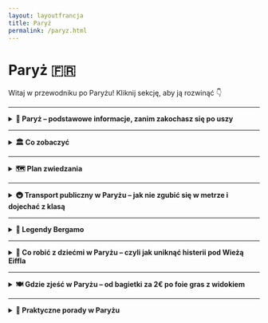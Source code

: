 ```yaml
---
layout: layoutfrancja
title: Paryż
permalink: /paryz.html
---
```


# Paryż 🇫🇷

Witaj w przewodniku po Paryżu! Kliknij sekcję, aby ją rozwinąć 👇

---

<details>
  <summary><strong>🗼 Paryż – podstawowe informacje, zanim zakochasz się po uszy</strong></summary>

  <p><strong>Paryż</strong> to nie tylko wieża Eiffla i croissanty. To stan umysłu. Miejsce, gdzie każdy kąt wygląda jak kadr z filmu, a każda bagietka smakuje jak nagroda za przetrwanie lotu tanimi liniami.</p>

  <p>To stolica Francji, miasto świateł, sztuki, miłości, no i korków. Leży nad Sekwaną, liczy ponad 2 miliony mieszkańców i ma więcej muzeów niż ty zdjęć z wakacji. Kultura wylewa się z każdego zaułka, a kalorie – z każdego rogalika.</p>

  <h4>✨ Dlaczego warto pojechać?</h4>
  <ul>
    <li>Bo chcesz w końcu zobaczyć Mona Lisę, a nie tylko memy z jej twarzą.</li>
    <li>Bo spacer po Montmartre o zachodzie słońca naprawdę działa lepiej niż aplikacje randkowe.</li>
    <li>Bo fontanny, pałace, ogrody i wino za 3 euro to połączenie nie do odrzucenia.</li>
    <li>Bo to jedno z niewielu miejsc, gdzie możesz wyglądać jak turysta i jak artysta jednocześnie – w tym samym kapeluszu.</li>
  </ul>

  <h4>✈️ Lotniska i jak się dostać do centrum</h4>

  <p><strong>📍Paryż ma trzy lotniska:</strong></p>
  <ul>
    <li><strong>Charles de Gaulle (CDG)</strong> – największe, często chaotyczne, ale dobrze skomunikowane.</li>
    <li><strong>Orly (ORY)</strong> – mniejsze, bardziej kompaktowe, idealne przy locie z tanimi liniami.</li>
    <li><strong>Beauvais (BVA)</strong> – technicznie „Paryż”, praktycznie: pół godziny od Belgii 😉. Obsługuje głównie Ryanaira.</li>
  </ul>

  <h4>🚇 Jak dojechać z lotniska do centrum?</h4>
  <ul>
    <li><strong>Z CDG:</strong> RER B (kolej podmiejska) – ok. 35 minut do centrum. Koszt: ok. 11,80 €. Szybko, wygodnie, z odrobiną paryskiego znużenia.</li>
    <li><strong>Z ORY:</strong> OrlyBus do Denfert-Rochereau lub tramwaj T7 + metro. Koszt: ok. 9–12 €. Nieco kombinowania, ale działa.</li>
    <li><strong>Z BVA:</strong> Shuttle bus do Porte Maillot – trwa 1h15 min, kosztuje ok. 16–17 € w jedną stronę. W gratisie: szansa na mały jetlag i poznanie innych zagubionych dusz.</li>
  </ul>

  <p><em>Paryż nie jest najtańszy, ale też nie musi być. Jest za to piękny, różnorodny i nie do podrobienia – a w dodatku całkiem dobrze działa tu metro, więc nawet wieża Eiffla z Montmartre’em mogą być „po drodze”.</em></p>
</details>

---

<details>
  <summary><strong>🏛️ Co zobaczyć</strong></summary>
 
   <details>
  <summary><strong>🗼 Wieża Eiffla – czyli żelazna dama wśród atrakcji</strong></summary>
  <p><strong>Współrzędne:</strong> <em>48.8584° N, 2.2945° E</em></p>
  <p>Jest jak croissant z Lidla vs. ten z francuskiej piekarni – niby to samo, ale jak się zobaczy na żywo, to zapiera dech. Ma 330 metrów wysokości, wygląda jak kratownica, ale przez ponad 40 lat była najwyższą budowlą świata.</p>
  <p>Możesz wjechać windą (od 11 € do 28 €, w zależności od piętra i wieku) albo wspiąć się po schodach – wtedy uznasz, że francuskie wino to dobre cardio. Widok? Kosmos. Kolejki? Czasem też.</p>
  <p><strong>Tip:</strong> Najlepsze zdjęcia zrobisz z placu Trocadéro albo z mostu Bir-Hakeim – i bez tłumu selfie-sticków.</p>
</details>

<details>
  <summary><strong>🖼️ Luwr – dom Mony Lisy i miliona selfie</strong></summary>
  <p><strong>Współrzędne:</strong> <em>48.8606° N, 2.3376° E</em></p>
  <p>Największe muzeum sztuki na świecie. Tak, większe niż Twoje postanowienie, że "tym razem obejrzę wszystko". Nie obejrzysz. Ale to nic – wystarczy Mona Lisa, Wenus z Milo, Nike z Samotraki i spacer pod szklanymi sufitami.</p>
  <p>Bilety: ok. 17 € online (warto kupić z wyprzedzeniem). Wnętrze to labirynt, ale oznaczenia są dobre – a zgubienie się między Rembrandtem a mumiami egipskimi to wręcz przywilej.</p>
  <p><strong>Pro tip:</strong> Wtorki zamknięte. Czwartki otwarte do 21:45 – idealne na nocną randkę ze sztuką.</p>
</details>

<details>
  <summary><strong>⛪ Katedra Notre-Dame – ogień, duchowość i Quasimodo</strong></summary>
  <p><strong>Współrzędne:</strong> <em>48.8530° N, 2.3499° E</em></p>
  <p>Choć wciąż trwa odbudowa po pożarze z 2019 roku, fasada nadal robi ogromne wrażenie. Styl gotycki, rozety wielkości mieszkania i duch Wiktora Hugo unoszący się w powietrzu.</p>
  <p>Wnętrze póki co niedostępne (stan na 2025), ale i tak warto podjechać, przejść się wokół, zrobić zdjęcie z Sekwaną i wyobrazić sobie dzwonnika z książki.</p>
  <p><strong>Tip:</strong> Zaraz obok znajduje się <strong>Punkt Zero</strong> – symboliczny środek Paryża. Legenda mówi, że kto na nim stanie, ten kiedyś wróci. Albo przynajmniej będzie musiał tu jeszcze raz coś zgubić.</p>
</details>

<details>
  <summary><strong>🎨 Montmartre i bazylika Sacré-Cœur – artyści, schody i widoki</strong></summary>
  <p><strong>Współrzędne:</strong> <em>48.8867° N, 2.3431° E</em></p>
  <p>Montmartre to dawna dzielnica bohemy: Picasso, Toulouse-Lautrec, a dziś – uliczni malarze, pamiątki i kręcone uliczki z duszą. Na szczycie czeka śnieżnobiała bazylika Sacré-Cœur, wyglądająca trochę jak tort weselny, ale za to z najlepszym widokiem na Paryż.</p>
  <p>Wstęp do bazyliki – darmowy, ale wejście na kopułę to 7 € i 300+ schodów. Uwaga na kieszonkowców i naciągaczy z bransoletkami!</p>
  <p><strong>Pro tip:</strong> Najlepszy klimat złapiesz wcześnie rano lub późnym wieczorem, gdy turyści śpią lub czekają na metro.</p>
</details>

<details>
  <summary><strong>🌳 Ogród Luksemburski – klasyczna sielanka z krzesełkiem</strong></summary>
  <p><strong>Współrzędne:</strong> <em>48.8462° N, 2.3372° E</em></p>
  <p>Francuski styl ogrodu spotyka paryski relaks. Studenci, poeci, emeryci i zakochani – wszyscy spotykają się wśród fontann, rzeźb i perfekcyjnie przyciętych żywopłotów.</p>
  <p>Weź kawę, usiądź na zielonym krześle (wolno!) i przez godzinę udawaj, że czytasz „Egzystencjalizm to humanizm”. Idealne miejsce na reset i karmienie kaczuszek.</p>
  <p><strong>Tip:</strong> W weekendy często grają muzycy – i to tacy bez autotune'a. Sprawdź!</p>
</details>

<details>
  <summary><strong>🧱 Łuk Triumfalny – Napoleon miał rozmach</strong></summary>
  <p><strong>Współrzędne:</strong> <em>48.8738° N, 2.2950° E</em></p>
  <p>Symbol zwycięstwa, megalomanii i najtrudniejszego ronda świata. Powstał z rozkazu Napoleona, żeby uczcić jego armie – i trochę siebie też. Ma 50 metrów wysokości i świetny taras widokowy, z którego Paryż wygląda jak geometryczna układanka.</p>
  <p>Wstęp na górę: ok. 13 €. Wjazd windą lub (dla śmiałków) schodami. Pod spodem płonie Wieczny Płomień ku czci Nieznanego Żołnierza – idealny moment na chwilę zadumy między selfie.</p>
  <p><strong>Tip:</strong> Nie próbuj przebiegać przez rondo. Serio. Użyj podziemnego przejścia!</p>
</details>

<details>
  <summary><strong>📚 Dzielnica Łacińska – studencki klimat z kawą w tle</strong></summary>
  <p><strong>Współrzędne:</strong> <em>48.8494° N, 2.3458° E</em></p>
  <p>Kiedyś centrum intelektualne Europy, dziś raj dla bohemy, studentów i łowców tanich crêpes. Spaceruj po wąskich uliczkach, zrób przerwę w kawiarni z duszą i wpadnij do legendarnej księgarni Shakespeare & Company.</p>
  <p>Znajdziesz tu też Sorbonę, Ogród Luksemburski (jeśli jeszcze nie byłeś) i masę knajpek, gdzie za 12 € zjesz coś, co wygląda jak danie z Michelin – przynajmniej na Instagramie.</p>
  <p><strong>Tip:</strong> Wieczorami bywa tłoczno, ale magicznie. I nie bój się zbłądzić – tutaj każda uliczka to mini-przygoda.</p>
</details>

<details>
  <summary><strong>🎨 Musée d'Orsay – impresjonizm na sterydach</strong></summary>
  <p><strong>Współrzędne:</strong> <em>48.8599° N, 2.3266° E</em></p>
  <p>Jeśli Luwr to szef wszystkich szefów, d'Orsay to jego bardziej zrelaksowany brat artysta. Mieści się w starej stacji kolejowej i wygląda jak filmowy plan. W środku: Van Gogh, Monet, Renoir, Degas, Gauguin… aż kręci się w głowie.</p>
  <p>Wstęp: 16 € (online), pierwsza niedziela miesiąca – za darmo! A widok z wielkiego zegara na Montmartre? Bezcenny.</p>
  <p><strong>Pro tip:</strong> Idealne muzeum, jeśli masz dość tłumów Luwru, ale nadal chcesz pokazać, że masz gust.</p>
</details>

<details>
  <summary><strong>🪦 Cmentarz Père-Lachaise – śmierć nigdy nie była tak stylowa</strong></summary>
  <p><strong>Współrzędne:</strong> <em>48.8614° N, 2.3933° E</em></p>
  <p>Tak, to cmentarz. Ale nie byle jaki. Tu spoczywają m.in. Chopin, Jim Morrison, Édith Piaf, Oscar Wilde (jego grób to całe widowisko). Nagrobki jak z filmów Tima Burtona, cicha zaduma i zaskakująco romantyczny klimat.</p>
  <p>Wstęp: darmowy. Mapa – obowiązkowa (albo dobra bateria i Google Maps). Idealne miejsce na spacer z refleksją i gotycką nutą.</p>
  <p><strong>Tip:</strong> Nie całuj grobu Wilde’a – naprawdę. Postaw kwiatka albo zrób mema. XXI wiek.</p>
</details>

<details>
  <summary><strong>🚤 Kanał Saint-Martin – hipsteriada nad wodą</strong></summary>
  <p><strong>Współrzędne:</strong> <em>48.8710° N, 2.3645° E</em></p>
  <p>Jeśli chcesz zobaczyć Paryż poza pocztówką – oto on. Miejscowi piknikują tu nad wodą, popijają wino (w kartonie, ale z klasą) i grają na gitarze. Mostki, śluzy, graffiti i zero wieży Eiffla – czyli to, czego nie pokazuje się turystom z autokaru.</p>
  <p>Latem panuje tu vibe berlińskiej dzielnicy Kreuzberg, zimą: trochę mniej ludzi, ale klimat nadal boho.</p>
  <p><strong>Tip:</strong> Świetne miejsce na tanie śniadanie „na trawie” lub wieczorny chill bez zadęcia.</p>
</details>

<details>
  <summary><strong🏛️> Panteon – świątynia francuskiej dumy</strong></summary>
  <p><strong>Współrzędne:</strong> <em>48.8462° N, 2.3459° E</em></p>
  <p>Wygląda jak rzymski oryginał, ale to paryski odpowiednik miejsca, gdzie chowa się słynnych Francuzów. Leżą tu m.in. Voltaire, Rousseau, Victor Hugo, Marie Curie, a nawet Alexandre Dumas – same literacko-naukowe tuzy.</p>
  <p>W środku zobaczysz monumentalne malowidła, kryptę i… ogromne wahadło Foucaulta, które udowadnia, że Ziemia się kręci. (Zawsze warto to potwierdzić, zwłaszcza po winie).</p>
  <p><strong>Wstęp:</strong> 13 € (albo darmowy pierwszy niedzielny w miesiącu, jak zawsze).</p>
</details>

<details>
  <summary><strong>🏝️ Wyspa św. Ludwika – romantyzm na kamieniu</strong></summary>
  <p><strong>Współrzędne:</strong> <em>48.8513° N, 2.3572° E</em></p>
  <p>Mniejsza siostra Wyspy Cité, ale za to bardziej kameralna i z klasą. Idealna na spacer bez tłumów i lodowe szaleństwo w kultowej lodziarni Berthillon (serio, te sorbety mają własnych fanów).</p>
  <p>Stare kamienice, brukowane uliczki, małe galerie i wrażenie, że nagle jesteś w innym stuleciu. Zero Wieży Eiffla, ale za to 100% klimatu.</p>
  <p><strong>Tip:</strong> Weź kawę na wynos i znajdź miejsce z widokiem na Sekwanę. Zazdrość przechodniów gwarantowana.</p>
</details>

<details>
  <summary><strong>⚔️ Pałac Inwalidów – marmur, wojna i Napoleon</strong></summary>
  <p><strong>Współrzędne:</strong> <em>48.8566° N, 2.3126° E</em></p>
  <p>Kiedyś szpital dla weteranów, dziś skarbnica militariów i mauzoleum Napoleona. Jego sarkofag to wielki czerwony monument, który mówi: "Zobaczcie, jak bardzo mnie trzeba było uczcić".</p>
  <p>Muzeum Wojska ma wszystko – od średniowiecznych mieczy po rakiety (takie, co kiedyś leciały, nie odpalane w Fortnite). Dla fanów historii – raj.</p>
  <p><strong>Wstęp:</strong> ok. 15 €. Ulgowy dla fanów Imperium.</p>
</details>

<details>
  <summary><strong>🌀 Centre Pompidou – sztuka nowoczesna i rury na wierzchu</strong></summary>
  <p><strong>Współrzędne:</strong> <em>48.8606° N, 2.3522° E</em></p>
  <p>Wygląda jak fabryka – i to specjalnie. Rury, windy, instalacje – wszystko na zewnątrz. W środku? Jedna z najlepszych kolekcji sztuki nowoczesnej w Europie: Kandinsky, Duchamp, Picasso, i wielu "niezrozumiałych, ale ważnych".</p>
  <p>Na dachu: panoramka na Paryż. W środku: czasem zachwyt, czasem konsternacja, ale zawsze temat do rozmowy.</p>
  <p><strong>Wstęp:</strong> 15 €, ale widok z tarasu jest często wart więcej niż same instalacje (no offense, artyści).</p>
</details>

<details>
  <summary><strong>💃 Moulin Rouge – kabaret, pióra i czerwony wiatrak</strong></summary>
  <p><strong>Współrzędne:</strong> <em>48.8841° N, 2.3325° E</em></p>
  <p>Ikona Montmartre’u i całej paryskiej nocy. Tu narodził się kankan i tu co wieczór występują panie (i panowie) w piórach, cekinach i zerowym poziomie wstydu. Bilety kosztują tyle, co weekend w hostelu – ale show to czysta rozrywka z nutą retro luksusu.</p>
  <p>Nie musisz wchodzić – sam czerwony wiatrak to świetna fototapeta z epoki absurdu i kabaretu.</p>
  <p><strong>Tip:</strong> W okolicy trochę „dorosłych” lokali – nie zgub się, jeśli szukasz crêpes, a trafisz na peep-show.</p>
</details>

<details>
  <summary><strong>🌳 Pola Elizejskie – najdroższy spacer świata</strong></summary>
  <p><strong>Współrzędne:</strong> <em>48.8688° N, 2.3075° E</em></p>
  <p>Od Łuku Triumfalnego po Plac Zgody – 2 km elegancji, sklepów, luksusu i turystów z selfie-stickami. Możesz tu kupić garnitur za 5000 € albo frytki za 12 €. Twoja decyzja.</p>
  <p>Najlepiej odwiedzić wieczorem, kiedy wszystko świeci jak choinka na sterydach. Mimo komercji – coś w tym deptaku jest magicznego.</p>
  <p><strong>Tip:</strong> Nie wchodź do McDonald's. Tak, nawet jeśli ma pozłacane logo.</p>
</details>
   
<details>
  <summary><strong>🕵️ Sekretne miejsca Paryża</strong></summary>
<details>
  <summary><strong>🌈 Rue Crémieux – najbardziej instagramowa ulica Paryża</strong></summary>
  <p><strong>Współrzędne:</strong> <em>48.8474° N, 2.3708° E</em></p>
  <p>Kolorowe fasady, pastelowe drzwi, doniczki i zero samochodów. Ulica wygląda jak Notting Hill po francusku – i niestety wiedzą o tym wszyscy influencerzy w promieniu 300 km.</p>
  <p>Mieszkańcy mają już dość zdjęć i proszą o ciszę, więc selfie zrób szybko – i z szacunkiem.</p>
  <p><strong>Tip:</strong> Najlepsze światło rano. I nie siadaj ludziom na schodach – to nie plan sesji Vogue.</p>
</details>

<details>
  <summary><strong>🕳️ Kanały i śluzy Canal de l’Ourcq – industrialny romantyzm</strong></summary>
  <p><strong>Współrzędne:</strong> <em>48.8897° N, 2.3845° E</em></p>
  <p>Jeśli Centre Pompidou to sztuka nowoczesna, to te kanały to sztuka życia codziennego. Zero turystów, za to lokalni z winem na kocu, deskorolki, śluzy i mostki jak z filmów Jeuneta.</p>
  <p>Połącz spacer z piknikiem – i zobacz Paryż z zupełnie innej strony. Takiej, która pachnie bagietką i lekkim hipsterstwem.</p>
</details>

<details>
  <summary><strong>⚰️ Cmentarz Montmartre – gotyk z krukiem na ramieniu</strong></summary>
  <p><strong>Współrzędne:</strong> <em>48.8853° N, 2.3284° E</em></p>
  <p>Zapomniany przez turystów, ale pełen nastroju. Leżą tu m.in. Dalida, Stendhal, Alexandre Dumas (junior) i kilku muzyków, których znasz, ale nie wiesz, że tu są.</p>
  <p>Większość nagrobków wygląda jak mini-katedry, a koty snują się jak lokalni przewodnicy. Klimat? Jakby Edgar Allan Poe dostał stypendium w Paryżu.</p>
</details>

<details>
  <summary><strong>🖼️ Passages Couverts – kryte galerie z XIX wieku</strong></summary>
  <p><strong>Współrzędne:</strong> <em>48.8681° N, 2.3417° E</em></p>
  <p>Małe arkady pełne księgarni, antykwariatów, sklepów z dziwacznymi zegarami i kawiarni jak z Belle Époque. Idealne, gdy pada, lub gdy chcesz poczuć się jak bohater Woody’ego Allena bez uciążliwości Allena.</p>
  <p>Najładniejsze: Passage des Panoramas, Passage Jouffroy i Galerie Vivienne. Autentyczny klimat i mniej ludzi niż w Galeries Lafayette.</p>
</details>

<details>
  <summary><strong>🕳️ Musée des Égouts – paryskie kanały od środka</strong></summary>
  <p><strong>Współrzędne:</strong> <em>48.8589° N, 2.3133° E</em></p>
  <p>Tak, dobrze czytasz. To muzeum kanałów. Zejdź pod ziemię i poznaj Paryż od strony, której nie pokazują w katalogach. Trochę śmierdzi, ale za to dowiesz się, jak funkcjonuje miasto od środka.</p>
  <p>Dla fanów techniki, klimatu „Les Misérables” i nietypowych wrażeń. Tylko buty weź solidne.</p>
  <p><strong>Tip:</strong> To też świetna alternatywa na upał – w kanałach zawsze chłodno!</p>
</details>

<details>
  <summary><strong>🌿 Park Buttes-Chaumont – Paryż bez filtra</strong></summary>
  <p><strong>Współrzędne:</strong> <em>48.8809° N, 2.3817° E</em></p>
  <p>Park jak z bajki – pagórki, mosty, wodospady, grota i świątynia Sybilli na wzgórzu. Brzmi jak romantyczna sceneria i dokładnie tak wygląda. Mało turystów, dużo paryżan z jogą i bagietką pod pachą.</p>
  <p>Miejsce idealne na reset, piknik albo popołudniową drzemkę z widokiem na dachy miasta.</p>
</details>

<details>
  <summary><strong>📚 Shakespeare and Company – księgarnia z duszą</strong></summary>
  <p><strong>Współrzędne:</strong> <em>48.8526° N, 2.3470° E</em></p>
  <p>Najbardziej literacka księgarnia Paryża – działa od 1951 r., ale nawiązuje do legendarnego miejsca, gdzie bywali Hemingway i Joyce. Angielskie książki, skrzypiące schody, koty, pianino i… łóżka dla pisarzy. Serio.</p>
  <p>Możesz tu wejść, poczytać, popłakać nad poezją i kupić książkę z pieczątką, która udowodni, że jesteś prawdziwym intelektualistą. Albo przynajmniej bardzo dobrze udajesz.</p>
</details>

<details>
  <summary><strong>🖌️ Rue Dénoyez – mekka street artu</strong></summary>
  <p><strong>Współrzędne:</strong> <em>48.8720° N, 2.3765° E</em></p>
  <p>Ulica w dzielnicy Belleville, którą pokochają fani graffiti, murali i kolorowego chaosu. Co tydzień inne malunki, inne przesłania – trochę polityki, trochę żartu, dużo sprayu.</p>
  <p>W bonusie: lokalne galerie, kawiarnie i klimat "Paryż nie z pocztówki, ale z życia". Idealne miejsce na zdjęcie, które nie wygląda jak klon miliona innych z Trocadéro.</p>
</details>

<details>
  <summary><strong>🧙 Musée de la Magie – muzeum magii i iluzji</strong></summary>
  <p><strong>Współrzędne:</strong> <em>48.8546° N, 2.3579° E</em></p>
  <p>Ukryte w piwnicach Le Marais, to muzeum to raj dla fanów trików, optycznych iluzji i starych automatów magicznych. Zobaczysz tu rekwizyty z epoki Houdiniego i pokaz magii na żywo.</p>
  <p>Dzieci będą zachwycone, dorośli zdziwieni, a niektórzy podejrzliwi ("czy on naprawdę zjadł tę monetę?").</p>
</details>

<details>
  <summary><strong>🍃 Promenade Plantée – zielona trasa na wysokości</strong></summary>
  <p><strong>Współrzędne:</strong> <em>48.8464° N, 2.3853° E</em></p>
  <p>To High Line z Nowego Jorku… zanim to było modne. Zielona promenada biegnąca po dawnych torach kolejowych. Idealna na spacer wśród roślin, kwiatów i widoków na dachy Paryża.</p>
  <p>Cicho, spokojnie i romantycznie – bez tłumów i z bardzo paryskim klimatem. Startuje przy Bastille, a potem sunie ponad ulicami jak tajna ścieżka dla elfów z espresso.</p>
</details>

<details>
  <summary><strong>⛪ Kościół Saint-Étienne-du-Mont – duchowy detour</strong></summary>
  <p><strong>Współrzędne:</strong> <em>48.8448° N, 2.3482° E</em></p>
  <p>Obok Panteonu, ale rzadko odwiedzany – a szkoda. W środku unikalna kamienna galeria (jubé), cudowne witraże i relikwie św. Genowefy, patronki miasta.</p>
  <p>To właśnie tutaj bohater "O północy w Paryżu" siada na schodach i przenosi się w czasie. Możesz spróbować – kto wie, może i Ty spotkasz Hemingwaya?</p>
</details>

<details>
  <summary><strong>⚙️ Musée des Arts et Métiers – technika z duszą</strong></summary>
  <p><strong>Współrzędne:</strong> <em>48.8667° N, 2.3563° E</em></p>
  <p>Zabytkowe wynalazki, stare samochody, globusy, mechanizmy i maszyny, które zmieniły świat. Dla każdego, kto choć raz rozkręcił budzik albo majstrował przy rowerze – to technologiczny raj.</p>
  <p>Największe wow? Samolot wiszący w dawnej kaplicy. Magia inżynierii i estetyki w jednym.</p>
</details>

  

</details>
</details>


---

<details>
  <summary><strong>🗺️ Plan zwiedzania</strong></summary>

  <details>
  <summary><strong>📅 Plan zwiedzania Bergamo – 1 dzień</strong></summary>

  <p><em>Masz tylko jeden dzień? Spokojnie. Bergamo da się pokochać od pierwszego kroku – szczególnie, jeśli krok prowadzi po brukowanych uliczkach Città Alta i kończy się widokiem z górskiej twierdzy.</em></p>

  <h3>🥐 Poranek – klasyka w Città Alta</h3>
  <ul>
    <li><strong>Start: Funicolare z dolnego miasta (Città Bassa)</strong> – pierwszy punkt programu to... kolejka linowa! Wjeżdżasz z gwarnego centrum na wzgórze Città Alta – czyli do serca średniowiecznego Bergamo. Widoki już teraz robią wrażenie.</li>
    <li><strong>Piazza Vecchia</strong> – centralny plac górnego miasta. Tu znajdziesz kawę, croissanta i atmosferę jak z filmu kostiumowego. Po lewej – fontanna Contarinich, po prawej – wieża Torre Civica. W środku? Ty z aparatem i espresso.</li>
    <li><strong>Santa Maria Maggiore & Cappella Colleoni</strong> – barokowo-romańskie arcydzieła. Rzeźby, freski i złoto. Dużo złota. A jeśli trafisz na grę organową – masz szczęście jak w lotto.</li>
  </ul>

  <h3>🏰 Przedpołudnie – widoki, mury i spacer wśród historii</h3>
  <ul>
    <li><strong>Torre del Gombito</strong> – średniowieczna wieża, przy której można złapać lokalną legendę i... schować się przed turystami. Uwaga: czasem otwarta do wspinaczki!</li>
    <li><strong>Spacer wzdłuż murów (Le Mura Veneziane)</strong> – wpisane na listę UNESCO mury obronne, z których roztacza się bajkowa panorama dolnego miasta i Alp. Idealne miejsce na selfie z wiaterkiem we włosach.</li>
    <li><strong>Castello di San Vigilio</strong> – jeśli masz jeszcze siły (i dobre buty), wejdź lub wjedź kolejką na wzgórze. Ruiny zamku, widoki aż po Mediolanie i... odrobina legendy o duchu króla Teodoryka gratis.</li>
  </ul>

  <h3>🍝 Obiad – smakuj lokalnie!</h3>
  <p>
    Bergamo to stolica <strong>casoncelli</strong> – lokalnych pierożków z mięsem, masłem i szałwią. Zatrzymaj się w jednej z restauracji w Città Alta (np. <em>La Tana</em> albo <em>Trattoria Tre Torri</em>) i pozwól sobie na dłuższą przerwę. A po obiedzie – <strong>polenta e osei</strong>, czyli słodki deser, który wygląda jak ptaszek na żółtym cieście.
  </p>

  <h3>🖼️ Popołudnie – sztuka, zakamarki i chill</h3>
  <ul>
    <li><strong>Accademia Carrara</strong> (dla fanów sztuki) – jedno z najlepszych muzeów malarstwa we Włoszech, z dziełami Botticellego, Belliniego i nie tylko.</li>
    <li><strong>Via Colleoni</strong> – główny deptak górnego miasta. Kawiarnie, lodziarnie, małe sklepiki – i dźwięk kroków na kamieniu.</li>
    <li><strong>Mała dygresja: Gelato!</strong> – obowiązkowo spróbuj lodów z <em>La Marianna</em> – to tu podobno powstały lody stracciatella.</li>
  </ul>

  <h3>🌇 Wieczór – Bergamo jak z bajki</h3>
  <ul>
    <li><strong>Kolacja z widokiem</strong> – zarezerwuj stolik w restauracji z tarasem (np. <em>Ristorante Da Mimmo</em>) i delektuj się widokiem Città Bassa przy winie i ostatnim kęsie casoncelli.</li>
    <li><strong>Powrót funicolare</strong> – po zmroku kolejka zjeżdża z górskiego miasta jak wehikuł czasu. Światła miasta poniżej, światło księżyca nad głową. Idealne zakończenie idealnego dnia.</li>
  </ul>

  <p><em>1 dzień w Bergamo? Starczy, by się zakochać. Ale zostawi Cię z myślą: „muszę tu wrócić”.</em></p>
</details>
</details>

---

<details>
  <summary><strong>🚇 Transport publiczny w Paryżu – jak nie zgubić się w metrze i dojechać z klasą</strong></summary>
  <p>Paryż to raj (albo koszmar) komunikacyjny – zależy, czy złapiesz dobrą aplikację i bilet, czy utkniesz między linią 13 a panem grającym na akordeonie.</p>

  <h4><strong>🚉 Metro, RER, autobusy i tramwaje – co, gdzie i jak:</strong></h4>
  <ul>
    <li><strong>Metro (Métro)</strong> – 16 linii, kolory, numery, zawijasy jak spaghetti. Działa szybko i często, ale nie zawsze ma windy (uwaga na wózki!).</li>
    <li><strong>RER (A, B, C, D, E)</strong> – szybsze pociągi, dojeżdżają na przedmieścia i lotniska. Uwaga: bilety muszą pasować do strefy!</li>
    <li><strong>Autobusy</strong> – świetne widoki, ale często korki. Za to można podziwiać miasto z wygodnego siedzenia (o ile znajdziesz wolne).</li>
    <li><strong>Tramwaje</strong> – obrzeża miasta, przydatne, gdy nocujesz „nieco dalej od centrum”. Czyste, nowoczesne, spokojne.</li>
  </ul>

  <h4><strong>🎫 Bilety i karty – nie daj się zaskoczyć</strong></h4>
  <ul>
    <li><strong>Ticket t+</strong> – klasyczny bilet jednorazowy (2,15 €), działa przez 90 minut na metro, RER (w granicach miasta), autobus i tramwaj.</li>
    <li><strong>Carnet (pakiet 10 biletów)</strong> – teraz w wersji elektronicznej na kartę <em>Navigo Easy</em>. Taniej i bez papieru!</li>
    <li><strong>Karta Navigo</strong> – jeśli jesteś w Paryżu na tydzień, karta <strong>Navigo Semaine</strong> to złoto: nielimitowane przejazdy za ~30€ (ważne: tydzień liczony od poniedziałku do niedzieli!).</li>
    <li><strong>Dzieciaki</strong> – do 4. roku życia za darmo, 4–10 lat – zniżki.</li>
  </ul>

  <h4><strong>📱 Aplikacje, które Cię uratują:</strong></h4>
  <ul>
    <li><strong>Bonjour RATP</strong> – oficjalna appka paryskiego transportu. Pokazuje trasy, opóźnienia, planuje dojazdy.</li>
    <li><strong>Citymapper</strong> – najlepszy przyjaciel turysty. Pokazuje każdą możliwą kombinację dojazdu (łącznie z hulajnogą i teleportacją).</li>
    <li><strong>Google Maps</strong> – działa, ale czasem pokazuje zbyt ambitne kombinacje.</li>
  </ul>

  <p><strong>Tip:</strong> Metro działa od ok. 5:30 do 1:15 (piątek i sobota dłużej). RER do lotnisk ma swoje humory – sprawdzaj odjazdy!</p>
  <p><strong>Uwaga:</strong> Zawsze trzymaj bilet aż do końca – kontrola może być niespodziewana i kosztowna (mandat: ~50€).</p>
  <p><strong>Dla odważnych:</strong> Paryskie rowery (Vélib’) i hulajnogi – są wszędzie. Ale ruch uliczny bywa jak z Mad Maxa, więc kask, refleks i silne nerwy wskazane.</p>

<h4><strong>✈️ Jak dostać się z lotniska do centrum Paryża – bez bankructwa i łez</strong></h4>
  
  <h4><strong>🛫 Lotnisko Charles de Gaulle (CDG) – największy kolos</strong></h4>
  <ul>
    <li><strong>🚆 RER B</strong> – najszybsza i najtańsza opcja: ok. 35 min do centrum (Gare du Nord, Châtelet). Cena: 11,80 €. Uwaga na kieszonkowców i czasem brudne wagony.</li>
    <li><strong>🚌 RoissyBus</strong> – jedzie do Opéra, wygodny, klimatyzowany. Cena: ok. 16,50 €, czas: 60–75 min.</li>
    <li><strong>🚖 Taksówka</strong> – oficjalna, ryczałtowa cena: 56 € do Lewego Brzegu, 53 € do Prawego Brzegu. Pamiętaj: tylko z postoju, nie daj się złapać „panu z bagażnikiem”!</li>
  </ul>

  <h4><strong>🛫 Lotnisko Orly (ORY) – mniejsze, ale też konkretne</strong></h4>
  <ul>
    <li><strong>🚆 Orlyval + RER B</strong> – szybka kolejka do stacji Antony, dalej RER B do centrum. Cena łączna: ok. 12,10 €.</li>
    <li><strong>🚌 OrlyBus</strong> – dojeżdża do Denfert-Rochereau (metro 4 i 6). Czas: 30–40 min, cena: ok. 11 €.</li>
    <li><strong>🚖 Taksówka</strong> – 37 € (Lewy Brzeg), 32 € (Prawy Brzeg). Jak wyżej – tylko z oficjalnego postoju.</li>
  </ul>

  <h4><strong>🛬 Lotnisko Beauvais (BVA) – czyli „niby Paryż”, ale 85 km dalej</strong></h4>
  <ul>
    <li><strong>🚌 Shuttle bus Beauvais – Porte Maillot</strong> – jedyna sensowna opcja. Cena: 18,90 € (online), 20,90 € (na miejscu), czas: ok. 1h 15 min. Potem metro 1 i dalej.</li>
    <li><strong>🚖 Taksówka?</strong> – tylko jeśli wygrałeś w Eurojackpot. Cena: ponad 170 €, więc raczej: nie polecamy.</li>
  </ul>

  <h4><strong>📱 Tipy na dobry start</strong></h4>
  <ul>
    <li><strong>Pobierz aplikację Citymapper</strong> – poda Ci najlepszą opcję na żywo.</li>
    <li><strong>Kup bilet wcześniej online</strong> (np. na RER lub shuttle) – oszczędzasz czas i stres.</li>
    <li><strong>Unikaj „taksówkarzy” bez licencji</strong> – jeśli ktoś Cię nagabuje w hali przylotów, uciekaj szybciej niż przed ślimakiem w sosie czosnkowym.</li>
  </ul>

  <p><strong>Bonus:</strong> Weź ze sobą euro w gotówce – nie każdy automat kartę lubi, a na lotniskach kapryszą szczególnie!</p>
</details>


---

<details>
  <summary><strong>🤔 Legendy Bergamo</strong></summary>

  <h3>👑 Duch króla Teodoryka – wzgórze San Vigilio</h3>
  <p>
    Na wzgórzu San Vigilio, gdzie dziś rozciągają się ruiny średniowiecznego zamku i jeden z najpiękniejszych widoków na miasto, miejscowi opowiadają o duchu króla Teodoryka Wielkiego. Podobno nocą pojawia się tam jeździec na czarnym koniu – w milczeniu patrolujący wzgórze. Czy to legenda, czy tylko gra światła i cienia – jedno jest pewne: to idealne miejsce na tajemniczy spacer przy zachodzie słońca.
  </p>

  <h3>🪙 Cudowna moneta św. Grzegorza – plac przy kościele San Michele al Pozzo Bianco</h3>
  <p>
    W czasach zarazy jeden z zakonników, św. Grzegorz, wrzucił do misy z jałmużną srebrną monetę, która każdego dnia się odnawiała. Miejsce, gdzie miał rzekomo przebywać, to okolice <strong>kościoła San Michele al Pozzo Bianco</strong> – znanego z wyjątkowych fresków i mistycznej atmosfery. Mówi się, że kto znajdzie tam monetę, będzie miał szczęście przez cały rok.
  </p>

  <h3>🦅 Orzeł z herbu miasta – Porta San Giacomo</h3>
  <p>
    Herb Bergamo przedstawia złotego orła – a jego legenda związana jest z bramą <strong>Porta San Giacomo</strong>. Według opowieści, właśnie nad tą bramą orzeł krążył przez trzy dni, zanim zniknął w chmurach. Znak uznano za boską ochronę nad miastem, a Porta San Giacomo do dziś zachowała wyjątkowy, niemal magiczny charakter – szczególnie po zmroku.
  </p>
  
  <h3>🌕 Tajemnicze źródło pod Torre del Gombito</h3>
  <p>
    Tuż obok wieży <strong>Torre del Gombito</strong> w sercu Città Alta (górnego miasta) znajduje się niepozorne przejście prowadzące do starego źródła. Mówi się, że woda z niego miała kiedyś właściwości uzdrawiające – a kto pił z niego po północy, ten miał śnić prorocze sny. Dziś dostęp jest ograniczony, ale niektórzy nadal próbują dostać się tam... dla klimatu i nuty magii.
  </p>

  <p><em>Bergamo skrywa swoje sekrety w zaułkach, bramach i starych murach. Jeśli chcesz naprawdę poznać duszę miasta – daj się poprowadzić legendom i opowieściom. A może sam odkryjesz kolejną?</em></p>
</details>

---

<details>
  <summary><strong>🎠 Co robić z dziećmi w Paryżu – czyli jak uniknąć histerii pod Wieżą Eiffla</strong></summary>
  <ul>
    <li><strong>🦕 Muzeum Historii Naturalnej (Muséum national d’Histoire naturelle)</strong> – gigantyczne szkielety dinozaurów, dzikie zwierzęta w wersji wypchanej i całe mnóstwo „wow”. Raj dla młodych odkrywców.</li>
    
    <li><strong>🧪 Cité des Sciences et de l’Industrie</strong> – interaktywne centrum nauki z działem tylko dla dzieci (<em>Cité des Enfants</em>). Można dotykać, klikać, testować – i nikt nie krzyczy „nie ruszaj!”.</li>
    
    <li><strong>🎢 Disneyland Paris</strong> – klasyka. Dojazd RER A z centrum, cały dzień magii, kolejek i… czekania. Ale dzieciaki będą wspominać latami. Portfel – trochę krócej.</li>
    
    <li><strong>🌳 Ogród Luksemburski</strong> – karuzela retro, teatrzyk marionetek (<em>Guignol!</em>), mini żaglówki na stawie i ogromny plac zabaw. Idealne miejsce na piknik + reset dla rodziców.</li>
    
    <li><strong>🦓 Zoo de Vincennes (Parc Zoologique de Paris)</strong> – nowoczesne, przestronne, ze zwierzakami w ładnych warunkach. Słonie, żyrafy i pingwiny czekają.</li>
    
    <li><strong>🐟 Akwarium de Paris</strong> – niepozorne, ale świetne. Z rekinami, interaktywnym dotykaniem rybek i pokazami. Plus: widok na Wieżę Eiffla z parku obok!</li>
    
    <li><strong>🚂 Kolejka Montmartre (Funiculaire)</strong> – niby banalne, ale dzieciaki KOCHAJĄ jeździć w górę i w dół. A potem można karmić gołębie pod Sacré-Cœur.</li>
    
    <li><strong>🎨 Warsztaty i animacje w Luwrze</strong> – tak, serio! Luwr ma specjalne trasy dla rodzin z dziećmi i weekendowe zajęcia. Mona Lisa + zabawa = sukces.</li>
  </ul>
  <p><strong>Tip:</strong> Dzieci do 18 lat wchodzą za darmo do wielu muzeów i atrakcji. Zabierz paszport lub legitymację!</p>
  <p><strong>Plan B:</strong> Kiedy wszystko zawiedzie – lody z Berthillon na Wyspie św. Ludwika i bąbelki w parku. Sprawdzone, działa.</p>


  <h4><strong>📱 Aplikacje mobilne, które uratują Ci dzień z dziećmi w Paryżu</strong></h4>
  <ul>
    <li><strong>🗺️ Paris Mômes</strong> – francuska aplikacja (i strona) z aktualnymi wydarzeniami, warsztatami i atrakcjami dla dzieci. Działa jak magiczny kalendarz rozrywki – tylko po francusku, więc Google Translate idzie w ruch!</li>

    <li><strong>🎨 Le Louvre – Kids Tour</strong> – oficjalna aplikacja do zwiedzania Luwru z dziećmi. Zadania, quizy i trasy rodzinne. Mona Lisa staje się bohaterką przygody!</li>

    <li><strong>🎧 GuidiGO</strong> – aplikacja z interaktywnymi audio-przewodnikami dla dzieci (i dorosłych). Są trasy po muzeach, dzielnicach i parkach. Wybierasz wiek dziecka i gotowe.</li>

    <li><strong>🧚 Paris ci la Sortie</strong> – aplikacja z mapą atrakcji z windą, rampą i dostępem dla wózków. Brzmi nudno? Dopóki nie staniesz przed schodami z dzieckiem w wózku i trzema walizkami.</li>

    <li><strong>🧩 GeoMagique Paris</strong> – rozszerzona rzeczywistość (AR) z zagadkami i zadaniami w różnych punktach Paryża. Dziecko łapie Pokemony 2.0, a Ty pijesz kawę. Win-win.</li>

    <li><strong>🎲 TFOU Aventure</strong> – francuska aplikacja pełna mini-gier i misji miejskich. Idealna na przystanki, kolejki i metro. Działa offline = zbawienie w podziemiu.</li>
  </ul>
  <p><strong>Tip:</strong> Pamiętaj, żeby pobrać mapy offline (np. Google Maps, Maps.me), bo paryskie metro + roaming to czasem czarna dziura zasięgu.</p>
  <p><strong>Plan awaryjny:</strong> YouTube Kids + słuchawki. Czasem po prostu trzeba przetrwać do kolacji.</p>
</details>



---


<details>
  <summary><strong>🍽️ Gdzie zjeść w Paryżu – od bagietki za 2€ po foie gras z widokiem</strong></summary>

  <h4><strong>🥖 Tanie, ale pyszne – budżetowy smak Paryża</strong></h4>
  <ul>
    <li><strong>Chez Gladines</strong> – bistro z kuchnią baskijską. Porcje jak u babci, ceny jak z lat 2000. Adres: 30 Rue des cinq Diamants.</li>
    <li><strong>L’As du Fallafel</strong> – słynny falafel na Marais. Tanio, szybko, obłędnie. Kolejki, ale warto! Adres: 34 Rue des Rosiers.</li>
    <li><strong>Bouillon Pigalle</strong> – kultowa paryska jadłodajnia: klasyki kuchni francuskiej za 10–15 €. Smacznie, tłoczno, autentycznie. Adres: 22 Boulevard de Clichy.</li>
    <li><strong>Crêperie Genia</strong> – tanie naleśniki słodkie i wytrawne przy Sorbonie. Adres: 7 Rue de la Harpe.</li>
    <li><strong>Boulangerie Utopie</strong> – piekarnia, która potrafi odmienić poranek. Croissant z czarnym sezamem? Tak, poproszę. Adres: 20 Rue Jean-Pierre Timbaud.</li>
  </ul>

  <h4><strong>🥂 Coś bardziej fancy – wyższy poziom Paryża</strong></h4>
  <ul>
    <li><strong>Septime (★ Michelin)</strong> – nowoczesna francuska kuchnia, elegancko, ale nie nadęcie. Rezerwacje z wyprzedzeniem! Adres: 80 Rue de Charonne.</li>
    <li><strong>Le Train Bleu</strong> – restauracja jak z filmu: w starym dworcu Gare de Lyon. Jedzenie dobre, ale wnętrze kradnie show. Adres: Place Louis-Armand.</li>
    <li><strong>Le Procope</strong> – najstarsza kawiarnia w Paryżu (działa od 1686!). Historyczny klimat + klasyczne dania. Adres: 13 Rue de l’Ancienne Comédie.</li>
    <li><strong>Girafe</strong> – stylowy lokal z widokiem na wieżę Eiffla. Idealny na romantyczną kolację lub pokaz "Patrz, mam na Insta!". Adres: 1 Place du Trocadéro.</li>
    <li><strong>Lapérouse</strong> – salonki, kandelabry, atmosfera XIX w. Nie najtaniej, ale warto choć raz. Adres: 51 Quai des Grands Augustins.</li>
  </ul>

  <h4><strong>🍷 Tipy kulinarne:</strong></h4>
  <ul>
    <li><strong>Menu formule</strong> w porze lunchu (12:00–14:00) to okazja – przystawka + danie + deser za 15–20 €.</li>
    <li><strong>Woda z kranu</strong> w restauracji to norma – poproś o "une carafe d’eau". Nie daj sobie wcisnąć butelki za 6 €.</li>
    <li><strong>Napiwki</strong> – wliczone w cenę (service compris), ale za wyjątkową obsługę można zostawić 1–2 € na stole.</li>
    <li><strong>Rezerwacje</strong> – w popularnych miejscach konieczne, szczególnie wieczorem i w weekendy.</li>
  </ul>

  <p><strong>Bonus:</strong> Masz mało czasu? Wpadnij do <em>Monoprix</em> lub <em>Franprix</em> po gotowe kanapki, sałatki i croissanty – piknik w parku z widokiem na Sekwanę to klasyk!</p>
</details>


---

<details>
  <summary><strong>🧳 Praktyczne porady w Paryżu</strong></summary>
 
  <h4><strong>🛍️ Co warto kupić w Paryżu – czyli pamiątki z klasą (i bez plastiku)</strong></h4>
  
  <ul>
    <li><strong>🧴 Perfumy z niszowych perfumerii</strong> – zamiast duty-free, zajrzyj do <em>Fragonard, Serge Lutens, Diptyque</em> lub <em>Maison Francis Kurkdjian</em>. Możesz też stworzyć własny zapach!</li>
    <li><strong>🍷 Francuskie wino i sery (vacuum!)</strong> – wina z małych sklepów są często lepsze i tańsze niż w markecie. Ser kupuj zapakowany próżniowo – celnik będzie wdzięczny.</li>
    <li><strong>🥐 Makaroniki (ale z dobrych cukierni)</strong> – zapomnij o lotniskowych! Celuj w <em>Ladurée, Pierre Hermé</em> lub lokalne patisseries. A potem chroń jak skarb w podręcznym.</li>
    <li><strong>📓 Notatniki z Paryża</strong> – kultowe <em>papiernicze cuda z Papier Tigre, Rhodia</em> lub <em>Merci</em>. Idealne dla fanów pisania, szkicowania i estetyki w stylu „Paryż to stan umysłu”.</li>
    <li><strong>🎨 Grafiki i plakaty z Montmartre</strong> – ręcznie robione szkice, akwarele albo oldschoolowe plakaty z wystaw i kin. Tanie, lekkie i piękne.</li>
    <li><strong>🥖 Kuchenne klasyki</strong> – foremki do madelinek, przyprawy z targu, musztarda z Dijon w słoiku retro… czyli Paryż do zjedzenia po powrocie.</li>
    <li><strong>👗 Ubrania z second-handów i concept store'ów</strong> – szukaj perełek w dzielnicy Le Marais, na pchlich targach (np. <em>Puces de Saint-Ouen</em>) lub w butikach z modą z recyklingu.</li>
    <li><strong>🎭 Coś z muzeum, ale z głową</strong> – np. zakładka z Luwru, skarpetki z Wieżą Eiffla (tak, serio) albo notatnik z Claude Monetem. Sztuka w wersji użytkowej.</li>
  </ul>
  <p><strong>Uwaga na pułapki:</strong> breloczki 5 za 1€ przy Sacré-Cœur są urocze, ale raczej nie przetrwają tygodnia. No i nie kupuj "oryginalnych" torebek Diora z metra – chyba że lubisz rozczarowania.</p>

  <h4><strong>🥖 Jedzenie – jak nie zbankrutować i dobrze zjeść</strong></h4>
  <p>Francuska kuchnia to sztuka, ale ceny bywają jak z opery – dramatyczne. Szukaj bistro z tabliczką <em>plat du jour</em>, omijaj knajpy z widokiem na Wieżę Eiffla (chyba że lubisz spaghetti za 26€).</p>
  <p><strong>Boulangerie</strong> to Twoi najlepsi przyjaciele – bagietki, quiche i desery ratują dzień. A <strong>supermarkety Monoprix, Franprix i Carrefour City</strong> to zbawienie dla budżetowego podróżnika.</p>
  <p><strong>Tip:</strong> Zamawiaj wodę z kranu – <em>une carafe d’eau</em>. Jest za darmo i legalna. Serio.</p>

  <h4><strong>🕰️ Godziny otwarcia – czyli kiedy nie odbić się od drzwi</strong></h4>
  <p>Paryż lubi odpoczywać. Większość muzeów zamknięta w <strong>poniedziałki lub wtorki</strong>. Restauracje też miewają przerwy między 15:00 a 19:00 – bo czemu nie.</p>
  <p><strong>Tip:</strong> Zawsze sprawdź godziny online przed wizytą, zwłaszcza w mniejszych muzeach. Google nie zawsze mówi prawdę, ale strony oficjalne – raczej tak.</p>

  <h4><strong>📶 Internet – jak nie zjeść całego pakietu w roamingu</strong></h4>
  <p>We Francji roaming z UE działa, ale jeśli potrzebujesz dużo internetu, rozważ kartę SIM lokalną (np. Free, Orange). Wiele kawiarni i fast foodów ma Wi-Fi, ale trzeba się zalogować (czasem podając e-mail z kosmosu).</p>
  <p><strong>Tip:</strong> Paryż ma też darmowe Wi-Fi miejskie – np. w parkach, muzeach, bibliotekach. Działa różnie, ale działa!</p>

  <h4><strong>🎫 Bilety do atrakcji – jak nie stać godzinę w kolejce</strong></h4>
  <p>Kupuj online z wyprzedzeniem – szczególnie do Wieży Eiffla, Luwru i Sainte-Chapelle. Kolejki potrafią być legendarne, a internet to Twój rycerz na białym koniu.</p>
  <p><strong>Paris Museum Pass</strong> daje dostęp do ponad 50 atrakcji – jeśli planujesz zwiedzać intensywnie, zwraca się szybko. A do wielu miejsc (np. muzea) osoby <strong>do 26. roku życia z UE</strong> wchodzą za darmo!</p>

  <h4><strong>🧻 Toalety – temat wstydliwy, ale ważny</strong></h4>
  <p>Paryż ma darmowe toalety publiczne (automatyczne kabiny – futurystyczne, ale czasem przerażające). Szukaj ich na mapach jako „Sanisette”.</p>
  <p>Alternatywa: kawiarnie, galerie handlowe lub McDonald's (ale często z kodem z paragonu). Zawsze miej ze sobą chusteczki. I cierpliwość.</p>

  <h4><strong>🧥 Styl i ubiór – jak nie wyglądać jak turysta</strong></h4>
  <p>Paryżanie są stylowi, ale nie przesadzaj – nie musisz mieć beretu i bagietki pod pachą. Postaw na klasykę, neutralne kolory, wygodne buty i… parasolkę. Zawsze parasolkę.</p>
  <p><strong>Tip:</strong> Jeśli masz zamiar wchodzić do kościołów lub muzeów – zakryj ramiona. Niektóre miejsca tego pilnują (albo przynajmniej robią srogie miny).</p>

  <h4><strong>💡 Pro tipy last minute</strong></h4>
  <ul>
    <li><strong>Uwaga na kieszonkowców!</strong> Zwłaszcza w metrze, na Montmartre i pod Wieżą Eiffla. Plecak z przodu, telefon schowany, uśmiech gotowy.</li>
    <li><strong>Nie daj się naciągnąć na "bransoletki przyjaźni"</strong> – to klasyk pod Sacré-Cœur.</li>
    <li><strong>Sprawdź, czy nie ma strajku</strong>. To nie żart – strajki to francuski sport narodowy. Info znajdziesz na stronie <em>ratp.fr</em> lub <em>sncf.com</em>.</li>
  </ul>

</details>
